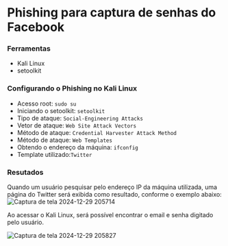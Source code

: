 # Phishing para captura de senhas do Facebook

### Ferramentas

- Kali Linux
- setoolkit

### Configurando o Phishing no Kali Linux

- Acesso root: ``` sudo su ```
- Iniciando o setoolkit: ``` setoolkit ```
- Tipo de ataque: ``` Social-Engineering Attacks ```
- Vetor de ataque: ``` Web Site Attack Vectors ```
- Método de ataque: ```Credential Harvester Attack Method ```
- Método de ataque: ``` Web Templates ```
- Obtendo o endereço da máquina: ``` ifconfig ```
- Template utilizado:``` Twitter ```

### Resutados
Quando um usuário pesquisar pelo endereço IP da máquina utilizada, uma página do Twitter será exibida como resultado, conforme o exemplo abaixo:
![Captura de tela 2024-12-29 205714](https://github.com/user-attachments/assets/90427615-b9c7-47b7-904b-650a400033c0)

Ao acessar o Kali Linux, será possível encontrar o email e senha digitado pelo usuário. 

![Captura de tela 2024-12-29 205827](https://github.com/user-attachments/assets/4fe0c5dd-3da9-4a64-9386-3ce542e927b6)


